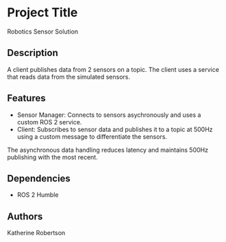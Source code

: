 # Project Title

Robotics Sensor Solution

## Description

A client publishes data from 2 sensors on a topic. The client uses a service that reads data from the simulated sensors.

## Features
* Sensor Manager: Connects to sensors asychronously and uses a custom ROS 2 service.
* Client: Subscribes to sensor data and publishes it to a topic at 500Hz using a custom message to differentiate the sensors.
  
The asynchronous data handling reduces latency and maintains 500Hz publishing with the most recent. 

## Dependencies
* ROS 2 Humble

## Authors

Katherine Robertson
